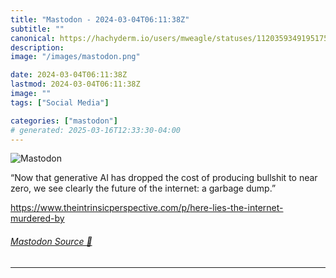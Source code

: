 ```yaml
---
title: "Mastodon - 2024-03-04T06:11:38Z"
subtitle: ""
canonical: https://hachyderm.io/users/mweagle/statuses/112035934919517532
description:
image: "/images/mastodon.png"

date: 2024-03-04T06:11:38Z
lastmod: 2024-03-04T06:11:38Z
image: ""
tags: ["Social Media"]

categories: ["mastodon"]
# generated: 2025-03-16T12:33:30-04:00
---
```

![Mastodon](/images/mastodon.png)

<p>“Now that generative AI has dropped the cost of producing bullshit to near zero, we see clearly the future of the internet: a garbage dump.”</p><p><a href="https://www.theintrinsicperspective.com/p/here-lies-the-internet-murdered-by" target="_blank" rel="nofollow noopener noreferrer" translate="no"><span class="invisible">https://www.</span><span class="ellipsis">theintrinsicperspective.com/p/</span><span class="invisible">here-lies-the-internet-murdered-by</span></a></p>


###### [Mastodon Source 🐘](https://hachyderm.io/@mweagle/112035934919517532)

___
